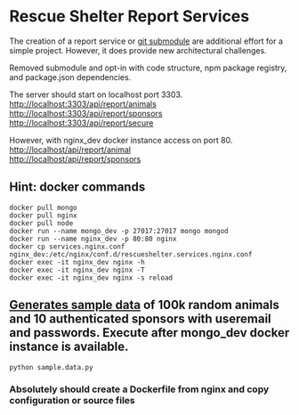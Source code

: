 # Rescue Shelter Report Services  
The creation of a report service or [git submodule](https://git-scm.com/book/en/v2/Git-Tools-Submodules) are additional effort for a simple project. However, it does provide new architectural challenges.  

Removed submodule and opt-in with code structure, npm package registry, and package.json dependencies.


The server should start on localhost port 3303.  
[http://localhost:3303/api/report/animals](http://localhost:3303/api/report/animals)   
[http://localhost:3303/api/report/sponsors](http://localhost:3303/api/report/sponsors)   
[http://localhost:3303/api/report/secure](http://localhost:3303/api/report/secure)   



However, with nginx_dev docker instance access on port 80.   
[http://localhost/api/report/animal](http://localhost/api/report/animals)   
[http://localhost/api/report/sponsors](http://localhost/api/report/sponsors)   


## Hint: docker commands
```
docker pull mongo
docker pull nginx
docker pull node
docker run --name mongo_dev -p 27017:27017 mongo mongod
docker run --name nginx_dev -p 80:80 nginx
docker cp services.nginx.conf nginx_dev:/etc/nginx/conf.d/rescueshelter.services.nginx.conf
docker exec -it nginx_dev nginx -h
docker exec -it nginx_dev nginx -T
docker exec -it nginx_dev nginx -s reload
```

## [Generates sample data](https://github.com/kscott5/DataLake/blob/master/src/rescueshelter/sample.data.py) of 100k random animals and 10 authenticated sponsors with useremail and passwords. Execute after mongo_dev docker instance is available.
```
python sample.data.py
```


### Absolutely should create a Dockerfile from nginx and copy configuration or source files
